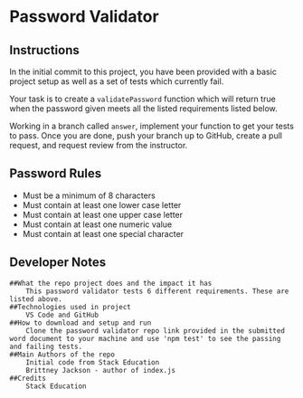 # Password Validator

## Instructions
In the initial commit to this project, you have been provided with a basic project setup as well as a set of tests which currently fail. 

Your task is to create a `validatePassword` function which will return true when the password given meets all the listed requirements listed below.

Working in a branch called `answer`, implement your function to get your tests to pass. Once you are done, push your branch up to GitHub, create a pull request, and request review from the instructor.

## Password Rules
* Must be a minimum of 8 characters
* Must contain at least one lower case letter
* Must contain at least one upper case letter
* Must contain at least one numeric value
* Must contain at least one special character

## Developer Notes
    ##What the repo project does and the impact it has
        This password validator tests 6 different requirements. These are listed above.
    ##Technologies used in project
        VS Code and GitHub
    ##How to download and setup and run
        Clone the password validator repo link provided in the submitted word document to your machine and use 'npm test' to see the passing and failing tests.
    ##Main Authors of the repo
        Initial code from Stack Education
        Brittney Jackson - author of index.js
    ##Credits
        Stack Education